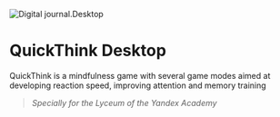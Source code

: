 <p><img align="center" src="https://readme-typing-svg.herokuapp.com?font=Fira+Code&pause=1300&color=9561CE&width=435&lines=%F0%9F%91%8B+Hi%2C+it's+QuickThink+Desktop+%F0%9F%8F%86" alt="Digital journal.Desktop" /></p>

# QuickThink Desktop

QuickThink is a mindfulness game with several game modes aimed at developing reaction speed, improving attention and memory training

>_Specially for the Lyceum of the Yandex Academy_
